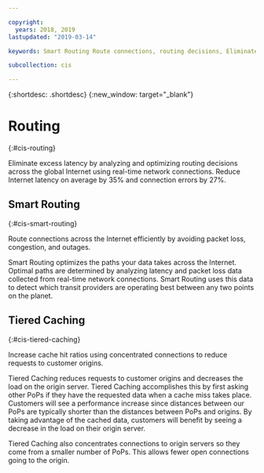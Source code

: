 ```yaml
---

copyright:
  years: 2018, 2019
lastupdated: "2019-03-14"

keywords: Smart Routing Route connections, routing decisions, Eliminate excess latency

subcollection: cis

---
```


{:shortdesc: .shortdesc}
{:new_window: target="_blank"}

# Routing
{:#cis-routing}

Eliminate excess latency by analyzing and optimizing routing decisions across the global Internet using real-time network connections. Reduce Internet latency on average by 35% and connection errors by 27%.

## Smart Routing
{:#cis-smart-routing}

Route connections across the Internet efficiently by avoiding packet loss, congestion, and outages.

Smart Routing optimizes the paths your data takes across the Internet. Optimal paths are determined by analyzing latency and packet loss data collected from real-time network connections. Smart Routing uses this data to detect which transit providers are operating best between any two points on the planet.

## Tiered Caching
{:#cis-tiered-caching}

Increase cache hit ratios using concentrated connections to reduce requests to customer origins.

Tiered Caching reduces requests to customer origins and decreases the load on the origin server. Tiered Caching accomplishes this by first asking other PoPs if they have the requested data when a cache miss takes place. Customers will see a performance increase since distances between our PoPs are typically shorter than the distances between PoPs and origins. By taking advantage of the cached data, customers will benefit by seeing a decrease in the load on their origin server.

Tiered Caching also concentrates connections to origin servers so they come from a smaller number of PoPs. This allows fewer open connections going to the origin.
